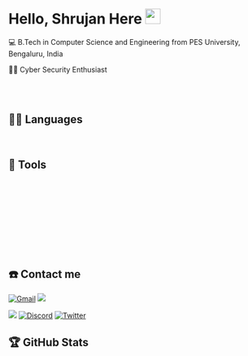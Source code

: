 # Hello, Shrujan Here <img src="https://raw.githubusercontent.com/iampavangandhi/iampavangandhi/master/gifs/Hi.gif" width=30>

<p align="left">💻 B.Tech in Computer Science and Engineering from PES University, Bengaluru, India </p>
<p align="left">🥷🏻 Cyber Security Enthusiast </p>

<br><br>

## 👨‍💻 Languages

<a href=""><img alt="" src="https://img.shields.io/badge/Python-FFD43B?style=for-the-badge&logo=python&logoColor=blue" /></a>
<a href=""><img alt="" src="https://img.shields.io/badge/C++-FFD43B?style=for-the-badge&logo=c%2B%2B&logoColor=white" /></a>
<a href=""><img alt="" src="https://img.shields.io/badge/C-00599C?style=for-the-badge&logo=c&logoColor=white" /></a>
<a href=""><img alt="" src="https://img.shields.io/badge/HTML-239120?style=for-the-badge&logo=html5&logoColor=white" /></a>
<a href=""><img alt="" src="https://img.shields.io/badge/JavaScript-F7DF1E?style=for-the-badge&logo=javascript&logoColor=black" /></a>
<a href=""><img alt="" src="https://img.shields.io/badge/Shell_Script-121011?style=for-the-badge&logo=gnu-bash&logoColor=white" /></a>

## 🔧 Tools

<a href=""><img alt="" src="https://img.shields.io/badge/Git-F05032?style=for-the-badge&logo=git&logoColor=white" /></a>
<a href=""><img alt="" src="https://img.shields.io/badge/GitHub-100000?style=for-the-badge&logo=github&logoColor=white" /></a>
<a href=""><img alt="" src="https://img.shields.io/badge/Docker-2CA5E0?style=for-the-badge&logo=docker&logoColor=white" /></a>

<a href=""><img alt="" src="https://img.shields.io/badge/Visual_Studio_Code-0078D4?style=for-the-badge&logo=visual%20studio%20code&logoColor=white" /></a>
<a href=""><img alt="" src="https://img.shields.io/badge/Colab-F9AB00?style=for-the-badge&logo=googlecolab&color=525252" /></a>
<a href=""><img alt="" src="https://img.shields.io/badge/conda-342B029.svg?&style=for-the-badge&logo=anaconda&logoColor=white" /></a>
<a href=""><img alt="" src="https://img.shields.io/badge/Jupyter-F37626.svg?&style=for-the-badge&logo=Jupyter&logoColor=white" /></a>

<a href=""><img alt="" src="https://img.shields.io/badge/MySQL-00000F?style=for-the-badge&logo=mysql&logoColor=white" /></a>
<a href=""><img alt="" src="https://img.shields.io/badge/MongoDB-4EA94B?style=for-the-badge&logo=mongodb&logoColor=white" /></a>

<a href=""><img alt="" src="https://img.shields.io/badge/Arduino_IDE-00979D?style=for-the-badge&logo=arduino&logoColor=white" /></a>
<a href=""><img alt="" src="https://img.shields.io/badge/Microsoft_Office-D83B01?style=for-the-badge&logo=microsoft-office&logoColor=white" /></a>
<a href=""><img alt="" src="https://img.shields.io/badge/gimp-5C5543?style=for-the-badge&logo=gimp&logoColor=white" /></a>
<a href=""><img alt="" src="https://img.shields.io/badge/Canva-%2300C4CC.svg?&style=for-the-badge&logo=Canva&logoColor=white" /></a>

<a href=""><img alt="" src="https://img.shields.io/badge/windows%20terminal-4D4D4D?style=for-the-badge&logo=windows%20terminal&logoColor=white" /></a>
<a href=""><img alt="" src="https://img.shields.io/badge/VMware-231f20?style=for-the-badge&logo=VMware&logoColor=white" /></a>
<a href=""><img alt="" src="https://img.shields.io/badge/VirtualBox-21416b?style=for-the-badge&logo=VirtualBox&logoColor=white" /></a>

## ☎️ Contact me

<a href = "mailto:shrujandev1824@gmail.com?subject=From your Github Profile" ><img alt="Gmail" src="https://img.shields.io/badge/Gmail-D14836?style=for-the-badge&logo=gmail&logoColor=white" /></a>
<a href = "https://www.linkedin.com/in/shrujandev/" ><img src="https://img.shields.io/badge/linkedin%20-%230077B5.svg?&style=for-the-badge&logo=linkedin&logoColor=white"/><a>

<a href = "http://instagram.com/shrujandev" ><img src="https://img.shields.io/badge/instagram%20-%23E4405F.svg?&style=for-the-badge&logo=Instagram&logoColor=white"/></a>
<a href="https://discordapp.com/users/755664182568943686/"><img alt="Discord" src="https://img.shields.io/badge/Discord-5865F2?style=for-the-badge&logo=discord&logoColor=white" /></a>
<a href = "https://twitter.com/DevShrujan" ><img alt="Twitter" src="https://img.shields.io/badge/twitter-%231DA1F2.svg?&style=for-the-badge&logo=Twitter&logoColor=white"/> </a>

## 🏆 GitHub Stats

<img alt="" src="https://github-profile-summary-cards.vercel.app/api/cards/profile-details?username=shrujandev&theme=github_dark" />

<img alt="" align="left" src="http://github-profile-summary-cards.vercel.app/api/cards/repos-per-language?username=shrujandev&theme=github_dark" />

<img alt="" align="left" src="http://github-profile-summary-cards.vercel.app/api/cards/most-commit-language?username=shrujandev&theme=github_dark" />

<img alt="" align="left" src="http://github-profile-summary-cards.vercel.app/api/cards/stats?username=shrujandev&theme=github_dark" />

<img alt="" src="http://github-profile-summary-cards.vercel.app/api/cards/productive-time?username=shrujandev&theme=github_dark&utcOffset=8" />
